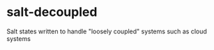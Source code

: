 salt-decoupled
==============

Salt states written to handle "loosely coupled" systems such as cloud systems
